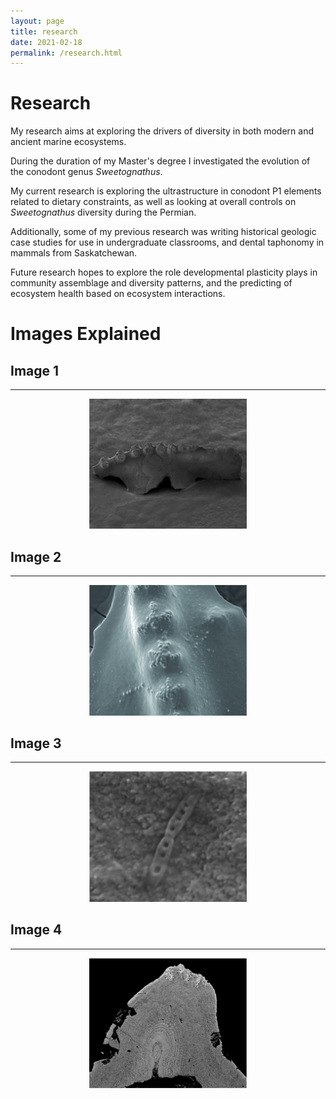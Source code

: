 ```yaml
---
layout: page
title: research
date: 2021-02-18
permalink: /research.html
---
```


# Research

My research aims at exploring the drivers of diversity in both modern and ancient marine ecosystems.

During the duration of my Master's degree I investigated the evolution of the conodont genus *Sweetognathus*.

My current research is exploring the ultrastructure in conodont P1 elements related to dietary constraints, as well as looking at overall controls on *Sweetognathus* diversity during the Permian.

Additionally, some of my previous research was writing historical geologic case studies for use in undergraduate classrooms, and dental taphonomy in mammals from Saskatchewan.

Future research hopes to explore the role developmental plasticity plays in community assemblage and diversity patterns, and the predicting of ecosystem health based on ecosystem interactions.

# Images Explained

## Image 1
---
<body>
  <p align="center">
  <img class="img-research" src="img/portfolio-1.jpg" width="50%">
  </p>
</body>

## Image 2
---
<p align="center">
<img class="img-research" src="img/portfolio-2.jpg" width="50%">
</p>

## Image 3
---
<p align="center">
<img class="img-research" src="img/portfolio-3.jpg" width="50%">
</p>

## Image 4
---
<p align="center">
<img class="img-research" src="img/portfolio-4.jpg" width="50%">
</p>
